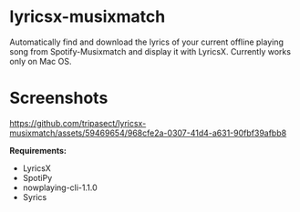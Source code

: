 # lyricsx-musixmatch
Automatically find and download the lyrics of your current offline playing song from Spotify-Musixmatch and display it with LyricsX. Currently works only on Mac OS.

# Screenshots
https://github.com/tripasect/lyricsx-musixmatch/assets/59469654/968cfe2a-0307-41d4-a631-90fbf39afbb8

**Requirements:<br>**
- LyricsX
- SpotiPy
- nowplaying-cli-1.1.0
- Syrics
